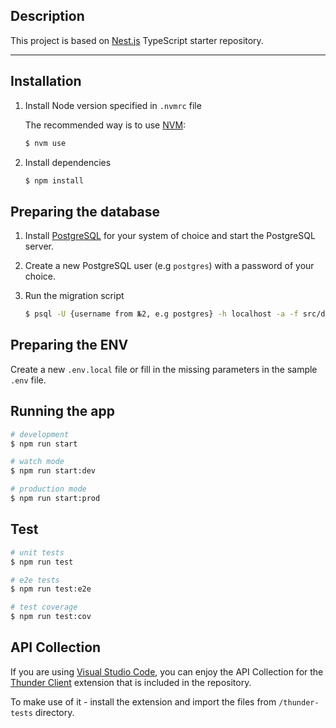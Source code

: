 ## Description

This project is based on [Nest.js](https://github.com/nestjs/nest) TypeScript starter repository.

---
## Installation

1) Install Node version specified in `.nvmrc` file

    The recommended way is to use [NVM](https://github.com/nvm-sh/nvm#installing-and-updating):

    ```bash
    $ nvm use
    ```
2. Install dependencies

    ```bash
    $ npm install
    ```

## Preparing the database
1. Install [PostgreSQL](https://www.postgresql.org/download/) for your system of choice and start the PostgreSQL server.

2. Create a new PostgreSQL user (e.g `postgres`) with a password of your choice.

3. Run the migration script
    ```bash
    $ psql -U {username from №2, e.g postgres} -h localhost -a -f src/database/migration.sql
    ```

## Preparing the ENV
Create a new `.env.local` file or fill in the missing parameters in the sample `.env` file.

## Running the app

```bash
# development
$ npm run start

# watch mode
$ npm run start:dev

# production mode
$ npm run start:prod
```

## Test

```bash
# unit tests
$ npm run test

# e2e tests
$ npm run test:e2e

# test coverage
$ npm run test:cov
```

## API Collection

If you are using [Visual Studio Code](https://code.visualstudio.com/), you can enjoy the API Collection for the [Thunder Client](https://marketplace.visualstudio.com/items?itemName=rangav.vscode-thunder-client) extension that is included in the repository.

To make use of it - install the extension and import the files from `/thunder-tests` directory.



